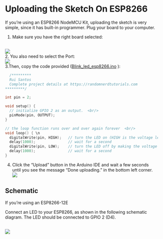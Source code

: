 # Uploading the Sketch On ESP8266 
If you’re using an ESP8266 NodeMCU Kit, uploading the sketch is very simple, since it has built-in programmer. Plug your board to your computer. 
1. Make sure you have the right board selected:

<br/><img src="https://i2.wp.com/randomnerdtutorials.com/wp-content/uploads/2019/07/Install-ESP8266-Board-add-on-in-Arduino-IDE-select-board.png?w=669&quality=100&strip=all&ssl=1"/>
<br/>
2. You also need to select the Port:
<br/><img src="https://i1.wp.com/randomnerdtutorials.com/wp-content/uploads/2019/07/Install-ESP8266-Board-add-on-in-Arduino-IDE-select-COM-port.png?w=584&quality=100&strip=all&ssl=1"/>
<br/>
3.Then, copy the code provided (<a href="https://github.com/RuiSantosdotme/Random-Nerd-Tutorials/raw/master/Projects/blink_led_esp8266.ino">Blink_led_esp8266.ino</a> ):

```c++
  /*********
  Rui Santos
  Complete project details at https://randomnerdtutorials.com  
*********/

int pin = 2;  

void setup() {  
  // initialize GPIO 2 as an output.  <br/>
  pinMode(pin, OUTPUT); 
}  

// the loop function runs over and over again forever  <br/>
void loop() { \n
  digitalWrite(pin, HIGH);   // turn the LED on (HIGH is the voltage level)
  delay(1000);               // wait for a second
  digitalWrite(pin, LOW);    // turn the LED off by making the voltage LOW
  delay(1000);               // wait for a second
}
```

4. Click the “Upload” button in the Arduino IDE and wait a few seconds until you see the message “Done uploading.” in the bottom left corner.
<br/><img src="https://i1.wp.com/randomnerdtutorials.com/wp-content/uploads/2015/09/blinking-an-led-esp8266-upload.png?w=750&quality=100&strip=all&ssl=1"/>


## Schematic
If you’re using an ESP8266-12E

Connect an LED to your ESP8266, as shown in the following schematic diagram. The LED should be connected to GPIO 2 (D4).

<br/><img src="https://i2.wp.com/randomnerdtutorials.com/wp-content/uploads/2015/09/esp8266-blinking-led-arduino-ide_bb.png?w=930&quality=100&strip=all&ssl=1"/>
